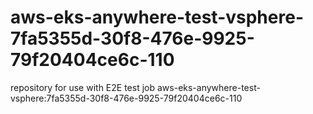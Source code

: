 # aws-eks-anywhere-test-vsphere-7fa5355d-30f8-476e-9925-79f20404ce6c-110
repository for use with E2E test job aws-eks-anywhere-test-vsphere:7fa5355d-30f8-476e-9925-79f20404ce6c-110
